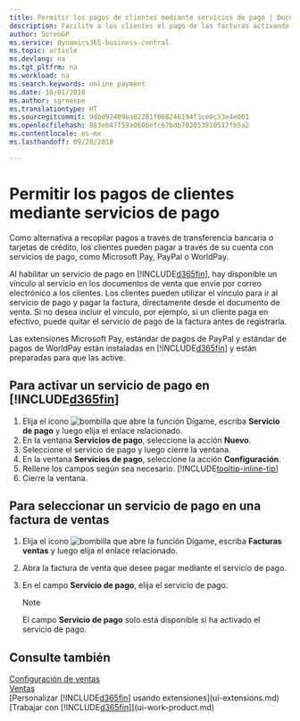 ```yaml
---
title: Permitir los pagos de clientes mediante servicios de pago | Documentos de Microsoft
description: Facilite a los clientes el pago de las facturas activando los servicios de pago.
author: SorenGP
ms.service: dynamics365-business-central
ms.topic: article
ms.devlang: na
ms.tgt_pltfrm: na
ms.workload: na
ms.search.keywords: online payment
ms.date: 10/01/2018
ms.author: sgroespe
ms.translationtype: HT
ms.sourcegitcommit: 9dbd92409ba02281f008246194f3ce0c53e4e001
ms.openlocfilehash: 883eb47f59a060befc67bdb702053810517fb5a2
ms.contentlocale: es-mx
ms.lasthandoff: 09/28/2018

---
```

# <a name="enable-customer-payments-through-payment-services"></a>Permitir los pagos de clientes mediante servicios de pago
Como alternativa a recopilar pagos a través de transferencia bancaria o tarjetas de crédito, los clientes pueden pagar a través de su cuenta con servicios de pago, como Microsoft Pay, PayPal o WorldPay.  

Al habilitar un servicio de pago en [!INCLUDE[d365fin](includes/d365fin_md.md)], hay disponible un vínculo al servicio en los documentos de venta que envíe por correo electrónico a los clientes. Los clientes pueden utilizar el vínculo para ir al servicio de pago y pagar la factura, directamente desde el documento de venta. Si no desea incluir el vínculo, por ejemplo, si un cliente paga en efectivo, puede quitar el servicio de pago de la factura antes de registrarla.  

Las extensiones Microsoft Pay, estándar de pagos de PayPal y estándar de pagos de WorldPay están instaladas en [!INCLUDE[d365fin](includes/d365fin_md.md)] y están preparadas para que las active.  

## <a name="to-enable-a-payment-service-in-included365finincludesd365finmdmd"></a>Para activar un servicio de pago en [!INCLUDE[d365fin](includes/d365fin_md.md)]
1. Elija el icono ![bombilla que abre la función Dígame](media/ui-search/search_small.png "Dígame que desea hacer"), escriba **Servicio de pago** y luego elija el enlace relacionado.  
2. En la ventana **Servicios de pago**, seleccione la acción **Nuevo**.  
3. Seleccione el servicio de pago y luego cierre la ventana.  
4. En la ventana **Servicios de pago**, seleccione la acción **Configuración**.  
5. Rellene los campos según sea necesario. [!INCLUDE[tooltip-inline-tip](includes/tooltip-inline-tip_md.md)]  
6. Cierre la ventana.  

## <a name="to-select-a-payment-service-on-a-sales-invoice"></a>Para seleccionar un servicio de pago en una factura de ventas
1. Elija el icono ![bombilla que abre la función Dígame](media/ui-search/search_small.png "Dígame que desea hacer"), escriba **Facturas ventas** y luego elija el enlace relacionado.  
2. Abra la factura de venta que desee pagar mediante el servicio de pago.  
3. En el campo **Servicio de pago**, elija el servicio de pago.  

    > [!NOTE]  
    > El campo **Servicio de pago** solo está disponible si ha activado el servicio de pago.  

## <a name="see-also"></a>Consulte también  
[Configuración de ventas](sales-setup-sales.md)  
[Ventas](sales-manage-sales.md)  
[Personalizar [!INCLUDE[d365fin](includes/d365fin_md.md)] usando extensiones](ui-extensions.md)  
[Trabajar con [!INCLUDE[d365fin](includes/d365fin_md.md)]](ui-work-product.md)  

